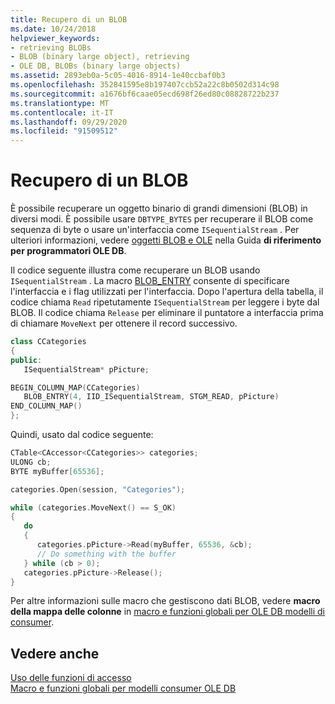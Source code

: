 ```yaml
---
title: Recupero di un BLOB
ms.date: 10/24/2018
helpviewer_keywords:
- retrieving BLOBs
- BLOB (binary large object), retrieving
- OLE DB, BLOBs (binary large objects)
ms.assetid: 2893eb0a-5c05-4016-8914-1e40ccbaf0b3
ms.openlocfilehash: 352841595e8b197407ccb52a22c8b0502d314c98
ms.sourcegitcommit: a1676bf6caae05ecd698f26ed80c08828722b237
ms.translationtype: MT
ms.contentlocale: it-IT
ms.lasthandoff: 09/29/2020
ms.locfileid: "91509512"
---
```

# <a name="retrieving-a-blob"></a>Recupero di un BLOB

È possibile recuperare un oggetto binario di grandi dimensioni (BLOB) in diversi modi. È possibile usare `DBTYPE_BYTES` per recuperare il BLOB come sequenza di byte o usare un'interfaccia come `ISequentialStream` . Per ulteriori informazioni, vedere [oggetti BLOB e OLE](/previous-versions/windows/desktop/ms711511(v=vs.85)) nella Guida **di riferimento per programmatori OLE DB**.

Il codice seguente illustra come recuperare un BLOB usando `ISequentialStream` . La macro [BLOB_ENTRY](./macros-and-global-functions-for-ole-db-consumer-templates.md#blob_entry) consente di specificare l'interfaccia e i flag utilizzati per l'interfaccia. Dopo l'apertura della tabella, il codice chiama `Read` ripetutamente `ISequentialStream` per leggere i byte dal BLOB. Il codice chiama `Release` per eliminare il puntatore a interfaccia prima di chiamare `MoveNext` per ottenere il record successivo.

```cpp
class CCategories
{
public:
   ISequentialStream* pPicture;

BEGIN_COLUMN_MAP(CCategories)
   BLOB_ENTRY(4, IID_ISequentialStream, STGM_READ, pPicture)
END_COLUMN_MAP()
};
```

Quindi, usato dal codice seguente:

```cpp
CTable<CAccessor<CCategories>> categories;
ULONG cb;
BYTE myBuffer[65536];

categories.Open(session, "Categories");

while (categories.MoveNext() == S_OK)
{
   do
   {
      categories.pPicture->Read(myBuffer, 65536, &cb);
      // Do something with the buffer
   } while (cb > 0);
   categories.pPicture->Release();
}
```

Per altre informazioni sulle macro che gestiscono dati BLOB, vedere **macro della mappa delle colonne** in [macro e funzioni globali per OLE DB modelli di consumer](../../data/oledb/macros-and-global-functions-for-ole-db-consumer-templates.md).

## <a name="see-also"></a>Vedere anche

[Uso delle funzioni di accesso](../../data/oledb/using-accessors.md)<br/>
[Macro e funzioni globali per modelli consumer OLE DB](../../data/oledb/macros-and-global-functions-for-ole-db-consumer-templates.md)<br/>
